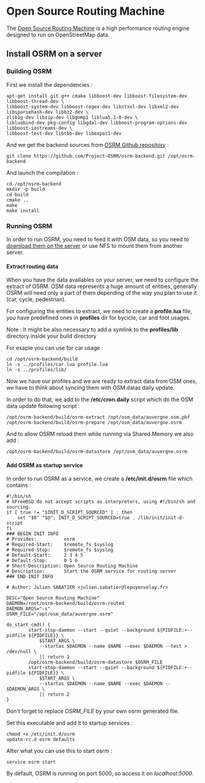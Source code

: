 # Open Source Routing Machine

The [Open Source Routing Machine](http://project-osrm.org/) is a high performance routing engine designed to run on OpenStreetMap data.

## Install OSRM on a server

### Building OSRM

First we install the dependencies : 
```
apt-get install git g++ cmake libboost-dev libboost-filesystem-dev libboost-thread-dev \
libboost-system-dev libboost-regex-dev libstxxl-dev libxml2-dev libsparsehash-dev libbz2-dev \
zlib1g-dev libzip-dev libgomp1 liblua5.1-0-dev \
libluabind-dev pkg-config libgdal-dev libboost-program-options-dev libboost-iostreams-dev \
libboost-test-dev libtbb-dev libexpat1-dev
```

And we get the backend sources from [OSRM Github repository](https://github.com/Project-OSRM/) : 
```
git clone https://github.com/Project-OSRM/osrm-backend.git /opt/osrm-backend
```

And launch the compilation :
```
cd /opt/osrm-backend
mkdir -p build
cd build
cmake ..
make
make install
```

### Running OSRM

In order to run OSRM, you need to feed it with OSM data, so you need to [download them on the server](./README.md) or use NFS to mount them from another server.

#### Extract routing data

When you have the data availables on your server, we need to configure the extract of OSRM.
OSM data represents a huge amount of entities, generally OSRM will need only a part of them depending of the way you plan to use it (car, cycle, pedestrian).

For configuring the entities to extract, we need to create a **profile.lua** file, you have predefined ones in **profiles** dir for bycicle, car and foot usages.

Note : It might be also necessary to add a symlink to the **profiles/lib** directory inside your build directory

For exaple you can use for car usage : 
```
cd /opt/osrm-backend/build
ln -s ../profiles/car.lua profile.lua
ln -s ../profiles/lib/
```

Now we have our profiles and we are ready to extract data from OSM ones, we have to think about syncing them with OSM datas daily update.

In order to do that, we add to the **/etc/cron.daily** script which do the OSM data update following script : 
```
/opt/osrm-backend/build/osrm-extract /opt/osm_data/auvergne.osm.pbf
/opt/osrm-backend/build/osrm-prepare /opt/osm_data/auvergne.osrm
```

And to allow OSRM reload them while running via Shared Memory we also add :
```
/opt/osrm-backend/build/osrm-datastore /opt/osm_data/auvergne.osrm
```

#### Add OSRM as startup service

In order to run OSRM as a service, we create a **/etc/init.d/osrm** file which contains : 
```
#!/bin/sh
# kFreeBSD do not accept scripts as interpreters, using #!/bin/sh and sourcing.
if [ true != "$INIT_D_SCRIPT_SOURCED" ] ; then
    set "$0" "$@"; INIT_D_SCRIPT_SOURCED=true . /lib/init/init-d-script
fi
### BEGIN INIT INFO
# Provides:          osrm
# Required-Start:    $remote_fs $syslog
# Required-Stop:     $remote_fs $syslog
# Default-Start:     2 3 4 5
# Default-Stop:      0 1 6
# Short-Description: Open Source Routing Machine
# Description:       Start the OSRM service for routing server
### END INIT INFO

# Author: Julien SABATIER <julien.sabatier@lepuyenvelay.fr>

DESC="Open Source Routing Machine"
DAEMON=/root/osrm-backend/build/osrm-routed
DAEMON_ARGS="-s"
OSRM_FILE="/opt/osm_data/auvergne.osrm"

do_start_cmd() {
        start-stop-daemon --start --quiet --background ${PIDFILE:+--pidfile ${PIDFILE}} \
            $START_ARGS \
            --startas $DAEMON --name $NAME --exec $DAEMON --test > /dev/null \
            || return 1
        /opt/osrm-backend/build/osrm-datastore $OSRM_FILE
        start-stop-daemon --start --quiet --background ${PIDFILE:+--pidfile ${PIDFILE}} \
            $START_ARGS \
            --startas $DAEMON --name $NAME --exec $DAEMON -- $DAEMON_ARGS \
            || return 2
}
```
Don't forget to replace _OSRM_FILE_ by your own osrm generated file.

Set this executable and add it to startup services : 
```
chmod +x /etc/init.d/osrm
update-rc.d osrm defaults
```

After what you can use this to start osrm : 
```
service osrm start
```

By default, OSRM is running on port 5000, so access it on _localhost:5000_.
